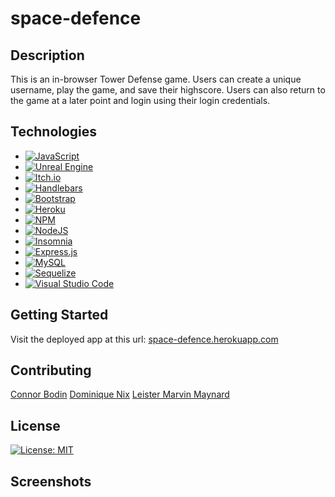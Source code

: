 # space-defence

## Description

This is an in-browser Tower Defense game. Users can create a unique username, play the game, and save their highscore. Users can also return to the game at a later point and login using their login credentials. 

## Technologies 
- [![JavaScript](https://img.shields.io/badge/-JavaScript-F7DF1E?style=flat-square&logo=JavaScript&logoColor=white)](https://developer.mozilla.org/en-US/docs/Web/JavaScript)
- [![Unreal Engine](https://img.shields.io/badge/-Unreal%20Engine-47A8D1?style=flat-square&logo=Unreal%20Engine&logoColor=white)](https://www.unrealengine.com/)
- [![Itch.io](https://img.shields.io/badge/Itch-%23FF0B34.svg?style=for-the-badge&logo=Itch.io&logoColor=white)](https://itch.io)
- [![Handlebars](https://img.shields.io/badge/-Handlebars-F5A623?style=flat-square&logo=Handlebars.js&logoColor=white)](https://handlebarsjs.com/)
- [![Bootstrap](https://img.shields.io/badge/-Bootstrap-563D7C?style=flat-square&logo=Bootstrap&logoColor=white)](https://getbootstrap.com/)
- [![Heroku](https://img.shields.io/badge/heroku-%23430098.svg?style=for-the-badge&logo=heroku&logoColor=white)](https://heroku.com)
- [![NPM](https://img.shields.io/badge/NPM-%23CB3837.svg?style=for-the-badge&logo=npm&logoColor=white)](https://npmjs.com)
- [![NodeJS](https://img.shields.io/badge/node.js-6DA55F?style=for-the-badge&logo=node.js&logoColor=white)](https://nodejs.org)
- [![Insomnia](https://img.shields.io/badge/Insomnia-black?style=for-the-badge&logo=insomnia&logoColor=5849BE)](https://insomnia.rest)
- [![Express.js](https://img.shields.io/badge/express.js-%23404d59.svg?style=for-the-badge&logo=express&logoColor=%2361DAFB)](https://expressjs.com)
- [![MySQL](https://img.shields.io/badge/mysql-%2300f.svg?style=for-the-badge&logo=mysql&logoColor=white)](https://mysql.com)
- [![Sequelize](https://img.shields.io/badge/Sequelize-52B0E7?style=for-the-badge&logo=Sequelize&logoColor=white)](https://sequelize.com)
- [![Visual Studio Code](https://img.shields.io/badge/Visual%20Studio%20Code-0078d7.svg?style=for-the-badge&logo=visual-studio-code&logoColor=white)](https://code.visualstudio.com)

## Getting Started
Visit the deployed app at this url: [space-defence.herokuapp.com](https://space-defence.herokuapp.com/)

## Contributing
[Connor Bodin](https://github.com/connorbodin)
[Dominique Nix](https://github.com/Dominique216)
[Leister Marvin Maynard](https://github.com/lmmay0)

## License
[![License: MIT](https://img.shields.io/badge/License-MIT-yellow.svg)](https://opensource.org/licenses/MIT)

## Screenshots
